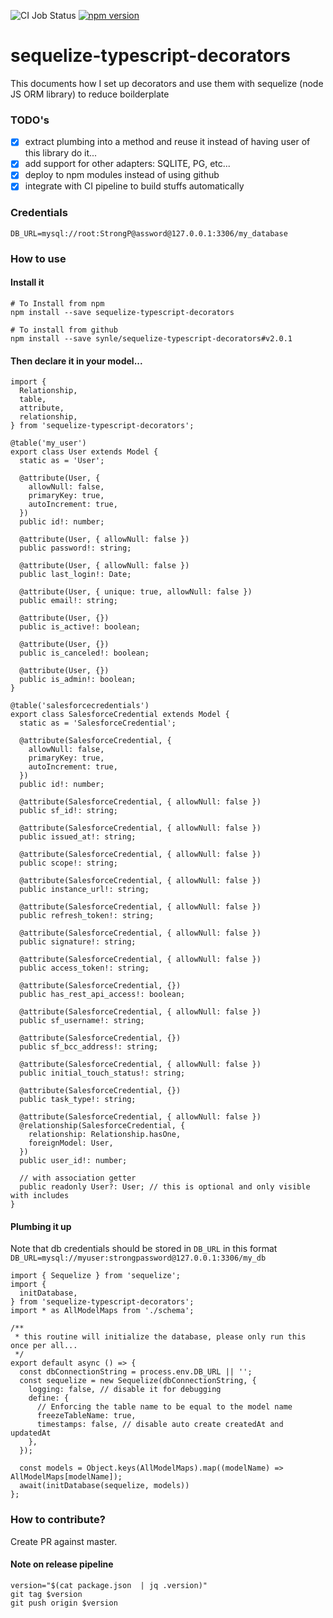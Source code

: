 ![CI Job Status](https://github.com/synle/sequelize-typescript-decorators/workflows/Package%20and%20Publish%20to%20NPM/badge.svg)
[![npm version](https://badge.fury.io/js/sequelize-typescript-decorators.svg)](https://badge.fury.io/js/sequelize-typescript-decorators)

# sequelize-typescript-decorators
This documents how I set up decorators and use them with sequelize (node JS ORM library) to reduce boilderplate

### TODO's
- [X] extract plumbing into a method and reuse it instead of having user of this library do it...
- [X] add support for other adapters: SQLITE, PG, etc...
- [X] deploy to npm modules instead of using github
- [X] integrate with CI pipeline to build stuffs automatically

### Credentials
```
DB_URL=mysql://root:StrongP@assword@127.0.0.1:3306/my_database
```


### How to use
#### Install it
```
# To Install from npm
npm install --save sequelize-typescript-decorators

# To install from github
npm install --save synle/sequelize-typescript-decorators#v2.0.1
```

#### Then declare it in your model...
```
import {
  Relationship,
  table,
  attribute,
  relationship,
} from 'sequelize-typescript-decorators';

@table('my_user')
export class User extends Model {
  static as = 'User';

  @attribute(User, {
    allowNull: false,
    primaryKey: true,
    autoIncrement: true,
  })
  public id!: number;

  @attribute(User, { allowNull: false })
  public password!: string;

  @attribute(User, { allowNull: false })
  public last_login!: Date;

  @attribute(User, { unique: true, allowNull: false })
  public email!: string;

  @attribute(User, {})
  public is_active!: boolean;

  @attribute(User, {})
  public is_canceled!: boolean;

  @attribute(User, {})
  public is_admin!: boolean;
}

@table('salesforcecredentials')
export class SalesforceCredential extends Model {
  static as = 'SalesforceCredential';

  @attribute(SalesforceCredential, {
    allowNull: false,
    primaryKey: true,
    autoIncrement: true,
  })
  public id!: number;

  @attribute(SalesforceCredential, { allowNull: false })
  public sf_id!: string;

  @attribute(SalesforceCredential, { allowNull: false })
  public issued_at!: string;

  @attribute(SalesforceCredential, { allowNull: false })
  public scope!: string;

  @attribute(SalesforceCredential, { allowNull: false })
  public instance_url!: string;

  @attribute(SalesforceCredential, { allowNull: false })
  public refresh_token!: string;

  @attribute(SalesforceCredential, { allowNull: false })
  public signature!: string;

  @attribute(SalesforceCredential, { allowNull: false })
  public access_token!: string;

  @attribute(SalesforceCredential, {})
  public has_rest_api_access!: boolean;

  @attribute(SalesforceCredential, { allowNull: false })
  public sf_username!: string;

  @attribute(SalesforceCredential, {})
  public sf_bcc_address!: string;

  @attribute(SalesforceCredential, { allowNull: false })
  public initial_touch_status!: string;

  @attribute(SalesforceCredential, {})
  public task_type!: string;

  @attribute(SalesforceCredential, { allowNull: false })
  @relationship(SalesforceCredential, {
    relationship: Relationship.hasOne,
    foreignModel: User,
  })
  public user_id!: number;

  // with association getter
  public readonly User?: User; // this is optional and only visible with includes
}
```


#### Plumbing it up
Note that db credentials should be stored in `DB_URL` in this format
`DB_URL=mysql://myuser:strongpassword@127.0.0.1:3306/my_db`
```
import { Sequelize } from 'sequelize';
import {
  initDatabase,
} from 'sequelize-typescript-decorators';
import * as AllModelMaps from './schema';

/**
 * this routine will initialize the database, please only run this once per all...
 */
export default async () => {
  const dbConnectionString = process.env.DB_URL || '';
  const sequelize = new Sequelize(dbConnectionString, {
    logging: false, // disable it for debugging
    define: {
      // Enforcing the table name to be equal to the model name
      freezeTableName: true,
      timestamps: false, // disable auto create createdAt and updatedAt
    },
  });

  const models = Object.keys(AllModelMaps).map((modelName) => AllModelMaps[modelName]);
  await(initDatabase(sequelize, models))
};
```


### How to contribute?
Create PR against master.

#### Note on release pipeline
```
version="$(cat package.json  | jq .version)"
git tag $version
git push origin $version
```
